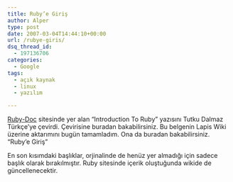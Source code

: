 ```yaml
---
title: Ruby’e Giriş
author: Alper
type: post
date: 2007-03-04T14:44:10+00:00
url: /rubye-giris/
dsq_thread_id:
  - 197136706
categories:
  - Google
tags:
  - açık kaynak
  - linux
  - yazılım

---
```

[Ruby-Doc][1] sitesinde yer alan &#8220;Introduction To Ruby&#8221; yazısını Tutku Dalmaz Türkçe&#8217;ye çevirdi. Çevirisine buradan bakabilirsiniz. Bu belgenin Lapis Wiki üzerine aktarımını bugün tamamladım. Ona da buradan bakabilirsiniz. &#8220;Ruby&#8217;e Giriş&#8221;

En son kısımdaki başlıklar, orjinalinde de henüz yer almadığı için sadece başlık olarak bırakılmıştır. Ruby sitesinde içerik oluştuğunda wikide de güncellenecektir.

 [1]: https://www.ruby-doc.org/